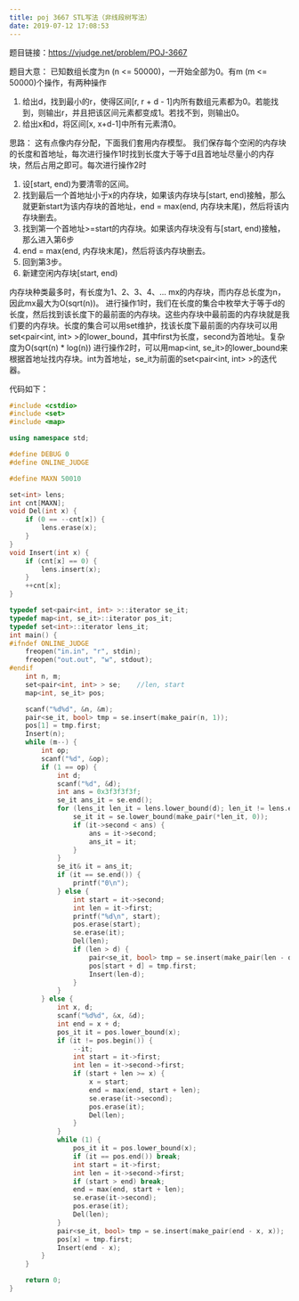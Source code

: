 ```yaml
---
title: poj 3667 STL写法（非线段树写法）
date: 2019-07-12 17:08:53
---
```


题目链接：https://vjudge.net/problem/POJ-3667

题目大意：
已知数组长度为n (n <= 50000)，一开始全部为0。有m (m <= 50000)个操作，有两种操作
1. 给出d，找到最小的r，使得区间[r, r + d - 1]内所有数组元素都为0。若能找到，则输出r，并且把该区间元素都变成1。若找不到，则输出0。
2. 给出x和d，将区间[x, x+d-1]中所有元素清0。

思路：
这有点像内存分配，下面我们套用内存模型。
我们保存每个空闲的内存块的长度和首地址，每次进行操作1时找到长度大于等于d且首地址尽量小的内存块，然后占用之即可。每次进行操作2时
1. 设[start, end)为要清零的区间。
2. 找到最后一个首地址小于x的内存块，如果该内存块与[start, end)接触，那么就更新start为该内存块的首地址，end = max(end, 内存块末尾)，然后将该内存块删去。
3. 找到第一个首地址>=start的内存块。如果该内存块没有与[start, end)接触，那么进入第6步
4. end = max(end, 内存块末尾)，然后将该内存块删去。
5. 回到第3步。
6. 新建空闲内存块[start, end)

内存块种类最多时，有长度为1、2、3、4、... mx的内存块，而内存总长度为n，因此mx最大为O(sqrt(n))。
进行操作1时，我们在长度的集合中枚举大于等于d的长度，然后找到该长度下的最前面的内存块。这些内存块中最前面的内存块就是我们要的内存块。长度的集合可以用set维护，找该长度下最前面的内存块可以用set<pair<int, int> >的lower_bound，其中first为长度，second为首地址。复杂度为O(sqrt(n) * log(n))
进行操作2时，可以用map<int, se_it>的lower_bound来根据首地址找内存块。int为首地址，se_it为前面的set<pair<int, int> >的迭代器。

代码如下：
```cpp
#include <cstdio>
#include <set>
#include <map>

using namespace std;

#define DEBUG 0
#define ONLINE_JUDGE

#define MAXN 50010

set<int> lens;
int cnt[MAXN];
void Del(int x) {
	if (0 == --cnt[x]) {
		lens.erase(x);
	}
}
void Insert(int x) {
	if (cnt[x] == 0) {
		lens.insert(x);
	}
	++cnt[x];
}

typedef set<pair<int, int> >::iterator se_it;
typedef map<int, se_it>::iterator pos_it;
typedef set<int>::iterator lens_it;
int main() {
#ifndef ONLINE_JUDGE
	freopen("in.in", "r", stdin);
	freopen("out.out", "w", stdout);
#endif
	int n, m;
	set<pair<int, int> > se;	//len, start
	map<int, se_it> pos;

	scanf("%d%d", &n, &m);
	pair<se_it, bool> tmp = se.insert(make_pair(n, 1));
	pos[1] = tmp.first;
	Insert(n);
	while (m--) {
		int op;
		scanf("%d", &op);
		if (1 == op) {
			int d;
			scanf("%d", &d);
			int ans = 0x3f3f3f3f;
			se_it ans_it = se.end();
			for (lens_it len_it = lens.lower_bound(d); len_it != lens.end(); ++len_it) {
				se_it it = se.lower_bound(make_pair(*len_it, 0));
				if (it->second < ans) {
					ans = it->second;
					ans_it = it;
				}
			}
			se_it& it = ans_it;
			if (it == se.end()) {
				printf("0\n");
			} else {
				int start = it->second;
				int len = it->first;
				printf("%d\n", start);
				pos.erase(start);
				se.erase(it);
				Del(len);
				if (len > d) {
					pair<se_it, bool> tmp = se.insert(make_pair(len - d, start + d));
					pos[start + d] = tmp.first;
					Insert(len-d);
				}
			}
		} else {
			int x, d;
			scanf("%d%d", &x, &d);
			int end = x + d;
			pos_it it = pos.lower_bound(x);
			if (it != pos.begin()) {
				--it;
				int start = it->first;
				int len = it->second->first;
				if (start + len >= x) {
					x = start;
					end = max(end, start + len);
					se.erase(it->second);
					pos.erase(it);
					Del(len);
				}
			}
			while (1) {
				pos_it it = pos.lower_bound(x);
				if (it == pos.end()) break;
				int start = it->first;
				int len = it->second->first;
				if (start > end) break;
				end = max(end, start + len);
				se.erase(it->second);
				pos.erase(it);
				Del(len);
			}
			pair<se_it, bool> tmp = se.insert(make_pair(end - x, x));
			pos[x] = tmp.first;
			Insert(end - x);
		}
	}

	return 0;
}
```
